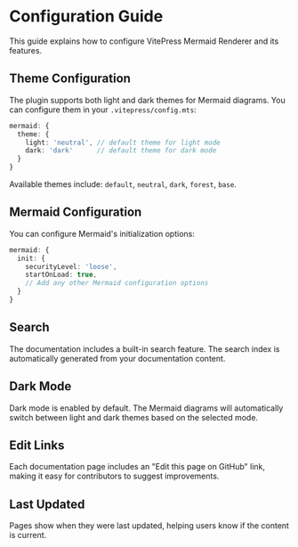 # Configuration Guide

This guide explains how to configure VitePress Mermaid Renderer and its features.

## Theme Configuration

The plugin supports both light and dark themes for Mermaid diagrams. You can configure them in your `.vitepress/config.mts`:

```ts
mermaid: {
  theme: {
    light: 'neutral', // default theme for light mode
    dark: 'dark'      // default theme for dark mode
  }
}
```

Available themes include: `default`, `neutral`, `dark`, `forest`, `base`.

## Mermaid Configuration

You can configure Mermaid's initialization options:

```ts
mermaid: {
  init: {
    securityLevel: 'loose',
    startOnLoad: true,
    // Add any other Mermaid configuration options
  }
}
```

## Search

The documentation includes a built-in search feature. The search index is automatically generated from your documentation content.

## Dark Mode

Dark mode is enabled by default. The Mermaid diagrams will automatically switch between light and dark themes based on the selected mode.

## Edit Links

Each documentation page includes an "Edit this page on GitHub" link, making it easy for contributors to suggest improvements.

## Last Updated

Pages show when they were last updated, helping users know if the content is current.
